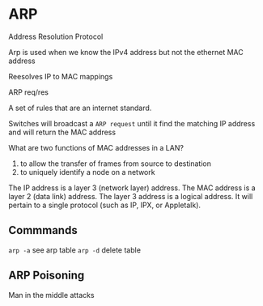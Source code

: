 # ARP

Address Resolution Protocol

Arp is used when we know the IPv4 address but not the ethernet MAC address

Reesolves IP to MAC mappings

ARP req/res

A set of rules that are an internet standard.

Switches will broadcast a `ARP request` until it find the matching IP address and will return the MAC address


What are two functions of MAC addresses in a LAN?

1. to allow the transfer of frames from source to destination
2. to uniquely identify a node on a network


The IP address is a layer 3 (network layer) address. 
The MAC address is a layer 2 (data link) address. The layer 3 address is a logical address. It will pertain to a single protocol (such as IP, IPX, or Appletalk).

## Commmands

`arp -a` see arp table
`arp -d` delete table

## ARP Poisoning 

Man in the middle attacks
